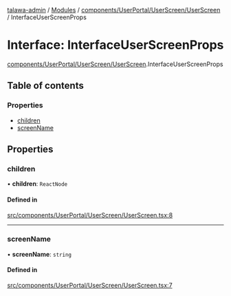 [talawa-admin](../README.md) / [Modules](../modules.md) / [components/UserPortal/UserScreen/UserScreen](../modules/components_UserPortal_UserScreen_UserScreen.md) / InterfaceUserScreenProps

# Interface: InterfaceUserScreenProps

[components/UserPortal/UserScreen/UserScreen](../modules/components_UserPortal_UserScreen_UserScreen.md).InterfaceUserScreenProps

## Table of contents

### Properties

- [children](components_UserPortal_UserScreen_UserScreen.InterfaceUserScreenProps.md#children)
- [screenName](components_UserPortal_UserScreen_UserScreen.InterfaceUserScreenProps.md#screenname)

## Properties

### children

• **children**: `ReactNode`

#### Defined in

[src/components/UserPortal/UserScreen/UserScreen.tsx:8](https://github.com/pateldivyesh1323/talawa-admin/blob/cd0a761/src/components/UserPortal/UserScreen/UserScreen.tsx#L8)

___

### screenName

• **screenName**: `string`

#### Defined in

[src/components/UserPortal/UserScreen/UserScreen.tsx:7](https://github.com/pateldivyesh1323/talawa-admin/blob/cd0a761/src/components/UserPortal/UserScreen/UserScreen.tsx#L7)
